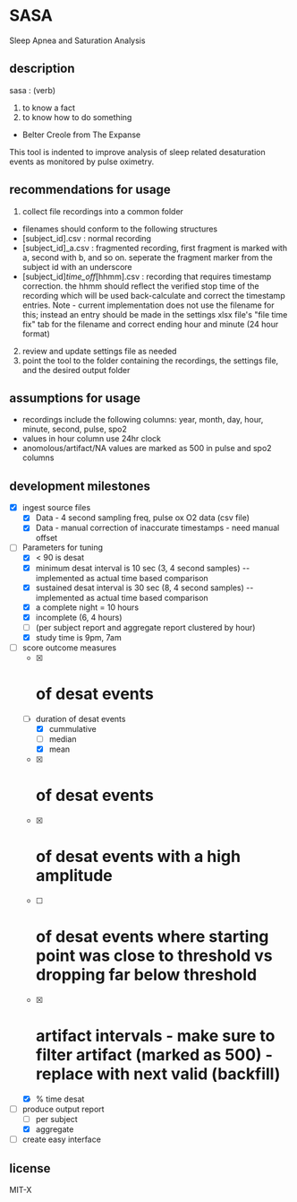 # SASA
Sleep Apnea and Saturation Analysis

## description
sasa : (verb)
1. to know a fact
2. to know how to do something
 - Belter Creole from The Expanse

This tool is indented to improve analysis of sleep related desaturation events as monitored by pulse oximetry.

## recommendations for usage
1. collect file recordings into a common folder
  - filenames should conform to the following structures
  - [subject_id].csv : normal recording
  - [subject_id]_a.csv : fragmented recording, first fragment is marked with a, second with b, and so on. seperate the fragment marker from the subject id with an underscore
  - [subject_id]_time_off_[hhmm].csv : recording that requires timestamp correction. the hhmm should reflect the verified stop time of the recording which will be used back-calculate and correct the timestamp entries. Note - current implementation does not use the filename for this; instead an entry should be made in the settings xlsx file's "file time fix" tab for the filename and correct ending hour and minute (24 hour format)
2. review and update settings file as needed
3. point the tool to the folder containing the recordings, the settings file, and the desired output folder  

## assumptions for usage
- recordings include the following columns: year, month, day, hour, minute, second, pulse, spo2
- values in hour column use 24hr clock
- anomolous/artifact/NA values are marked as 500 in pulse and spo2 columns

## development milestones
 - [x] ingest source files
   - [x] Data - 4 second sampling freq, pulse ox O2 data (csv file)
   - [x] Data - manual correction of inaccurate timestamps - need manual offset
 - [ ] Parameters for tuning
   - [x] < 90 is desat
   - [x] minimum desat interval is 10 sec (3, 4 second samples) -- implemented as actual time based comparison
   - [x] sustained desat interval is 30 sec (8, 4 second samples) -- implemented as actual time based comparison
   - [x] a complete night = 10 hours
   - [x] incomplete (6, 4 hours)
   - [ ] (per subject report and aggregate report clustered by hour)
   - [x] study time is 9pm, 7am
 - [ ] score outcome measures
   - [x] # of desat events
   - [ ] duration of desat events
     - [x] cummulative
     - [ ] median
     - [x] mean
   - [x] # of desat events
   - [x] # of desat events with a high amplitude
   - [ ] # of desat events where starting point was close to threshold vs dropping far below threshold
   - [x] # artifact intervals - make sure to filter artifact (marked as 500) - replace with next valid (backfill)
   - [x] % time desat
 - [ ] produce output report 
   - [ ] per subject
   - [x] aggregate
 - [ ] create easy interface

## license
MIT-X

